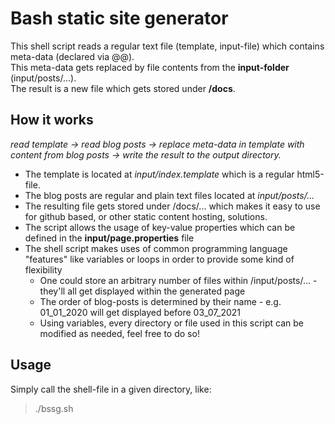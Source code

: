 # Bash static site generator
This shell script reads a regular text file (template, input-file) which contains meta-data (declared via @@).  
This meta-data gets replaced by file contents from the **input-folder** (input/posts/...).  
The result is a new file which gets stored under **/docs**.  
  
## How it works
*read template -> read blog posts -> replace meta-data in template with content from blog posts -> write the result to the output directory.*

- The template is located at *input/index.template* which is a regular html5-file.
- The blog posts are regular and plain text files located at *input/posts/...*
- The resulting file gets stored under /docs/... which makes it easy to use for github based, or other static content hosting, solutions.
- The script allows the usage of key-value properties which can be defined in the **input/page.properties** file
- The shell script makes uses of common programming language "features" like variables or loops in order to provide some kind of flexibility
  - One could store an arbitrary number of files within /input/posts/... - they'll all get displayed within the generated page
  - The order of blog-posts is determined by their name - e.g. 01_01_2020 will get displayed before 03_07_2021
  - Using variables, every directory or file used in this script can be modified as needed, feel free to do so!

## Usage
Simply call the shell-file in a given directory, like: 
> ./bssg.sh

